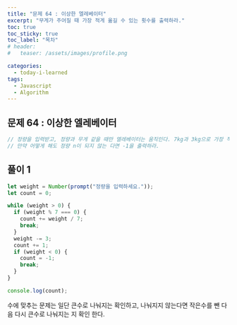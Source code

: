 ```yaml
---
title: "문제 64 : 이상한 엘레베이터"
excerpt: "무게가 주어질 때 가장 적게 옮길 수 있는 횟수를 출력하라."
toc: true
toc_sticky: true
toc_label: "목차"
# header:
#   teaser: /assets/images/profile.png

categories:
  - today-i-learned
tags:
  - Javascript
  - Algorithm
---
```


## 문제 64 : 이상한 엘레베이터

```js
// 정량을 입력받고, 정량과 무게 같을 때만 엘레베이터는 움직인다. 7kg과 3kg으로 가장 적게 옮길 수 있는 횟수를 출력하라
// 만약 어떻게 해도 정량 n이 되지 않는 다면 -1을 출력하라.
```

## 풀이 1

```js
let weight = Number(prompt("정량을 입력하세요."));
let count = 0;

while (weight > 0) {
  if (weight % 7 === 0) {
    count += weight / 7;
    break;
  }
  weight -= 3;
  count += 1;
  if (weight < 0) {
    count = -1;
    break;
  }
}

console.log(count);
```

수에 맞추는 문제는 일단 큰수로 나눠지는 확인하고, 나눠지지 않는다면 작은수를 뺀 다음 다시 큰수로 나눠지는 지 확인 한다.
